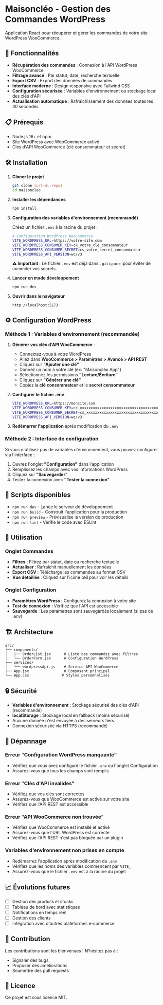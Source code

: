 # Maisoncléo - Gestion des Commandes WordPress

Application React pour récupérer et gérer les commandes de votre site WordPress WooCommerce.

## 🚀 Fonctionnalités

- **Récupération des commandes** : Connexion à l'API WordPress WooCommerce
- **Filtrage avancé** : Par statut, date, recherche textuelle
- **Export CSV** : Export des données de commandes
- **Interface moderne** : Design responsive avec Tailwind CSS
- **Configuration sécurisée** : Variables d'environnement ou stockage local des clés d'API
- **Actualisation automatique** : Rafraîchissement des données toutes les 30 secondes

## 📋 Prérequis

- Node.js 18+ et npm
- Site WordPress avec WooCommerce activé
- Clés d'API WooCommerce (clé consommateur et secret)

## 🛠️ Installation

1. **Cloner le projet**
   ```bash
   git clone [url-du-repo]
   cd maisoncleo
   ```

2. **Installer les dépendances**
   ```bash
   npm install
   ```

3. **Configuration des variables d'environnement (recommandé)**
   
   Créez un fichier `.env` à la racine du projet :
   ```bash
   # Configuration WordPress WooCommerce
   VITE_WORDPRESS_URL=https://votre-site.com
   VITE_WORDPRESS_CONSUMER_KEY=ck_votre_cle_consommateur
   VITE_WORDPRESS_CONSUMER_SECRET=cs_votre_secret_consommateur
   VITE_WORDPRESS_API_VERSION=wc/v3
   ```

   **⚠️ Important** : Le fichier `.env` est déjà dans `.gitignore` pour éviter de commiter vos secrets.

4. **Lancer en mode développement**
   ```bash
   npm run dev
   ```

5. **Ouvrir dans le navigateur**
   ```
   http://localhost:5173
   ```

## ⚙️ Configuration WordPress

### Méthode 1 : Variables d'environnement (recommandée)

1. **Générer vos clés d'API WooCommerce** :
   - Connectez-vous à votre WordPress
   - Allez dans **WooCommerce > Paramètres > Avancé > API REST**
   - Cliquez sur **"Ajouter une clé"**
   - Donnez un nom à votre clé (ex: "Maisoncléo App")
   - Sélectionnez les permissions **"Lecture/Écriture"**
   - Cliquez sur **"Générer une clé"**
   - Copiez la **clé consommateur** et le **secret consommateur**

2. **Configurer le fichier .env** :
   ```bash
   VITE_WORDPRESS_URL=https://monsite.com
   VITE_WORDPRESS_CONSUMER_KEY=ck_xxxxxxxxxxxxxxxxxxxxxxxxxxxxxxxxxxxxxxxx
   VITE_WORDPRESS_CONSUMER_SECRET=cs_xxxxxxxxxxxxxxxxxxxxxxxxxxxxxxxxxxxxxxxx
   VITE_WORDPRESS_API_VERSION=wc/v3
   ```

3. **Redémarrer l'application** après modification du `.env`

### Méthode 2 : Interface de configuration

Si vous n'utilisez pas de variables d'environnement, vous pouvez configurer via l'interface :

1. Ouvrez l'onglet **"Configuration"** dans l'application
2. Remplissez les champs avec vos informations WordPress
3. Cliquez sur **"Sauvegarder"**
4. Testez la connexion avec **"Tester la connexion"**

## 🔧 Scripts disponibles

- `npm run dev` - Lance le serveur de développement
- `npm run build` - Construit l'application pour la production
- `npm run preview` - Prévisualise la version de production
- `npm run lint` - Vérifie le code avec ESLint

## 📱 Utilisation

### Onglet Commandes
- **Filtres** : Filtrez par statut, date ou recherche textuelle
- **Actualiser** : Rafraîchit manuellement les données
- **Export CSV** : Télécharge les commandes au format CSV
- **Vue détaillée** : Cliquez sur l'icône œil pour voir les détails

### Onglet Configuration
- **Paramètres WordPress** : Configurez la connexion à votre site
- **Test de connexion** : Vérifiez que l'API est accessible
- **Sauvegarde** : Les paramètres sont sauvegardés localement (si pas de .env)

## 🏗️ Architecture

```
src/
├── components/
│   ├── OrderList.jsx      # Liste des commandes avec filtres
│   └── OrderForm.jsx      # Configuration WordPress
├── services/
│   └── wordpressApi.js    # Service API WooCommerce
├── App.jsx                # Composant principal
└── App.css               # Styles personnalisés
```

## 🔒 Sécurité

- **Variables d'environnement** : Stockage sécurisé des clés d'API (recommandé)
- **localStorage** : Stockage local en fallback (moins sécurisé)
- Aucune donnée n'est envoyée à des serveurs tiers
- Connexion sécurisée via HTTPS (recommandé)

## 🚨 Dépannage

### Erreur "Configuration WordPress manquante"
- Vérifiez que vous avez configuré le fichier `.env` ou l'onglet Configuration
- Assurez-vous que tous les champs sont remplis

### Erreur "Clés d'API invalides"
- Vérifiez que vos clés sont correctes
- Assurez-vous que WooCommerce est activé sur votre site
- Vérifiez que l'API REST est accessible

### Erreur "API WooCommerce non trouvée"
- Vérifiez que WooCommerce est installé et activé
- Assurez-vous que l'URL WordPress est correcte
- Vérifiez que l'API REST n'est pas bloquée par un plugin

### Variables d'environnement non prises en compte
- Redémarrez l'application après modification du `.env`
- Vérifiez que les noms des variables commencent par `VITE_`
- Assurez-vous que le fichier `.env` est à la racine du projet

## 📈 Évolutions futures

- [ ] Gestion des produits et stocks
- [ ] Tableau de bord avec statistiques
- [ ] Notifications en temps réel
- [ ] Gestion des clients
- [ ] Intégration avec d'autres plateformes e-commerce

## 🤝 Contribution

Les contributions sont les bienvenues ! N'hésitez pas à :
- Signaler des bugs
- Proposer des améliorations
- Soumettre des pull requests

## 📄 Licence

Ce projet est sous licence MIT.
